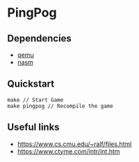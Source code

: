 # PingPog

## Dependencies

- [qemu]
- [nasm]

## Quickstart

```console
make // Start Game
make pingpog // Recompile the game
```
## Useful links
- https://www.cs.cmu.edu/~ralf/files.html
- https://www.ctyme.com/intr/int.htm

[nasm]: https://www.nasm.us/
[qemu]: https://www.qemu.org/